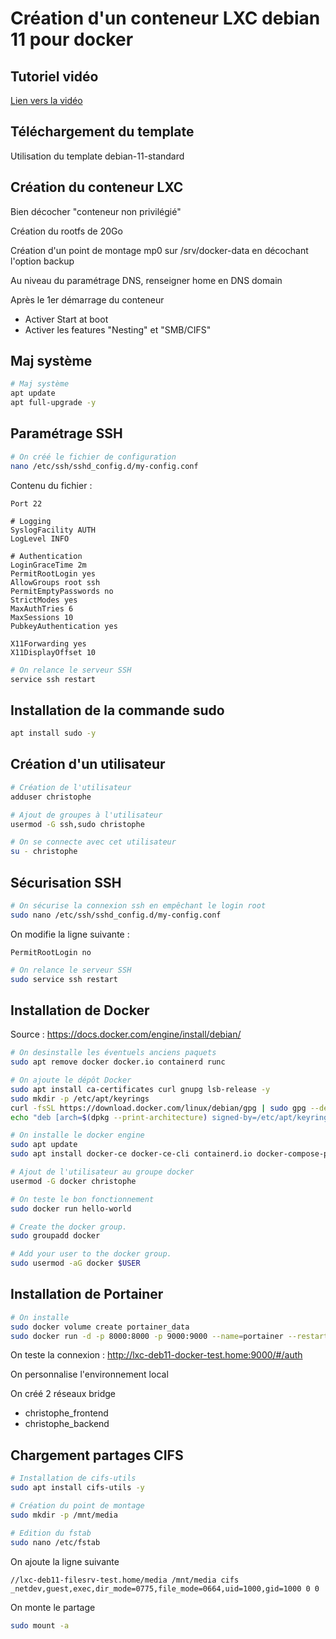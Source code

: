 # Création d'un conteneur LXC debian 11 pour docker



## Tutoriel vidéo

[Lien vers la vidéo](https://youtu.be/PZHcdjfxCiA)

## Téléchargement du template

Utilisation du template debian-11-standard

## Création du conteneur LXC

Bien décocher "conteneur non privilégié"

Création du rootfs de 20Go

Création d'un point de montage mp0 sur /srv/docker-data en décochant l'option backup

Au niveau du paramétrage DNS, renseigner home en DNS domain

Après le 1er démarrage du conteneur

- Activer Start at boot
- Activer les features "Nesting" et "SMB/CIFS"

## Maj système

```bash
# Maj système
apt update
apt full-upgrade -y
```

## Paramétrage SSH

```bash
# On créé le fichier de configuration
nano /etc/ssh/sshd_config.d/my-config.conf
```

Contenu du fichier :

```
Port 22

# Logging
SyslogFacility AUTH
LogLevel INFO

# Authentication
LoginGraceTime 2m
PermitRootLogin yes
AllowGroups root ssh
PermitEmptyPasswords no
StrictModes yes
MaxAuthTries 6
MaxSessions 10
PubkeyAuthentication yes

X11Forwarding yes
X11DisplayOffset 10
```

```bash
# On relance le serveur SSH
service ssh restart
```

## Installation de la commande sudo

```bash
apt install sudo -y
```

## Création d'un utilisateur

```bash
# Création de l'utilisateur
adduser christophe

# Ajout de groupes à l'utilisateur
usermod -G ssh,sudo christophe

# On se connecte avec cet utilisateur
su - christophe
```

## Sécurisation SSH

```bash
# On sécurise la connexion ssh en empêchant le login root
sudo nano /etc/ssh/sshd_config.d/my-config.conf
```

On modifie la ligne suivante :

```
PermitRootLogin no
```

```bash
# On relance le serveur SSH
sudo service ssh restart
```

## Installation de Docker

Source : https://docs.docker.com/engine/install/debian/

```bash
# On desinstalle les éventuels anciens paquets
sudo apt remove docker docker.io containerd runc

# On ajoute le dépôt Docker
sudo apt install ca-certificates curl gnupg lsb-release -y
sudo mkdir -p /etc/apt/keyrings
curl -fsSL https://download.docker.com/linux/debian/gpg | sudo gpg --dearmor -o /etc/apt/keyrings/docker.gpg
echo "deb [arch=$(dpkg --print-architecture) signed-by=/etc/apt/keyrings/docker.gpg] https://download.docker.com/linux/debian $(lsb_release -cs) stable" | sudo tee /etc/apt/sources.list.d/docker.list > /dev/null

# On installe le docker engine
sudo apt update
sudo apt install docker-ce docker-ce-cli containerd.io docker-compose-plugin -y

# Ajout de l'utilisateur au groupe docker
usermod -G docker christophe

# On teste le bon fonctionnement
sudo docker run hello-world

# Create the docker group.
sudo groupadd docker

# Add your user to the docker group.
sudo usermod -aG docker $USER

```

## Installation de Portainer

```bash
# On installe
sudo docker volume create portainer_data
sudo docker run -d -p 8000:8000 -p 9000:9000 --name=portainer --restart=always -v /var/run/docker.sock:/var/run/docker.sock -v portainer_data:/data portainer/portainer-ce
```

On teste la connexion : http://lxc-deb11-docker-test.home:9000/#/auth

On personnalise l'environnement local

On créé 2 réseaux bridge

- christophe_frontend
- christophe_backend

## Chargement partages CIFS 

```bash
# Installation de cifs-utils
sudo apt install cifs-utils -y

# Création du point de montage
sudo mkdir -p /mnt/media

# Edition du fstab
sudo nano /etc/fstab
```

On ajoute la ligne suivante

```
//lxc-deb11-filesrv-test.home/media /mnt/media cifs _netdev,guest,exec,dir_mode=0775,file_mode=0664,uid=1000,gid=1000 0 0
```

On monte le partage

```bash
sudo mount -a
```

